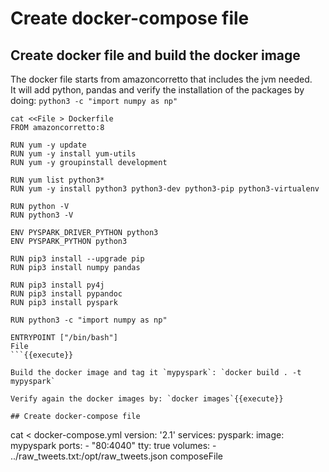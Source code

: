 # Create docker-compose file

## Create docker file and build the docker image  

The docker file starts from amazoncorretto that includes the jvm needed.  
It will add python, pandas and verify the installation of the packages by doing: `python3 -c "import numpy as np"`  

```
cat <<File > Dockerfile
FROM amazoncorretto:8

RUN yum -y update
RUN yum -y install yum-utils
RUN yum -y groupinstall development

RUN yum list python3*
RUN yum -y install python3 python3-dev python3-pip python3-virtualenv

RUN python -V
RUN python3 -V

ENV PYSPARK_DRIVER_PYTHON python3
ENV PYSPARK_PYTHON python3

RUN pip3 install --upgrade pip
RUN pip3 install numpy pandas

RUN pip3 install py4j
RUN pip3 install pypandoc
RUN pip3 install pyspark

RUN python3 -c "import numpy as np"

ENTRYPOINT ["/bin/bash"]
File
```{{execute}}

Build the docker image and tag it `mypyspark`: `docker build . -t mypyspark`

Verify again the docker images by: `docker images`{{execute}}

## Create docker-compose file
```
cat <<composeFile > docker-compose.yml
version: '2.1'
services:
    pyspark:
        image: mypyspark
        ports:
            - "80:4040"
        tty: true
        volumes:
        - ../raw_tweets.txt:/opt/raw_tweets.json
composeFile
```{{execute}}